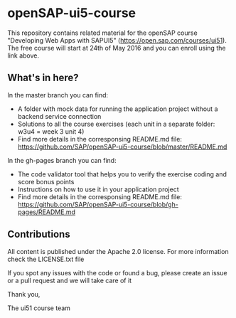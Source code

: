 # openSAP-ui5-course

This repository contains related material for the openSAP course "Developing Web Apps with SAPUI5" (https://open.sap.com/courses/ui51). 
The free course will start at 24th of May 2016 and you can enroll using the link above.

What's in here?
-----------------

In the master branch you can find:
* A folder with mock data for running the application project without a backend service connection
* Solutions to all the course exercises (each unit in a separate folder: w3u4 = week 3 unit 4)
* Find more details in the corresponsing README.md file: https://github.com/SAP/openSAP-ui5-course/blob/master/README.md
 
In the gh-pages branch you can find:
* The code validator tool that helps you to verify the exercise coding and score bonus points
* Instructions on how to use it in your application project
* Find more details in the corresponsing README.md file: https://github.com/SAP/openSAP-ui5-course/blob/gh-pages/README.md

Contributions
-------------

All content is published under the Apache 2.0 license.
For more information check the LICENSE.txt file

If you spot any issues with the code or found a bug, please create an issue or a pull request and we will take care of it

Thank you,

The ui51 course team
